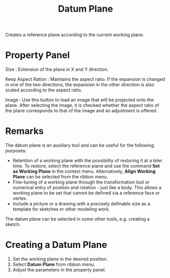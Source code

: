 ﻿---
uid: 322f5cc2-0fc7-43f9-bb80-5e87cb3e3651
title: Datum Plane
---
Creates a reference plane according to the current working plane.

# Property Panel
Size
:   Extension of the plane in X and Y direction.

Keep Aspect Ration
:   Maintains the aspect ratio. If the expansion is changed in one of the two directions, the expansion in the other direction is also scaled according to the aspect ratio.

Image
:   Use this button to load an image that will be projected onto the plane. After selecting the image, it is checked whether the aspect ratio of the plane corresponds to that of the image and an adjustment is offered.

# Remarks

The datum plane is an auxiliary tool and can be useful for the following purposes:
* Retention of a working plane with the possibility of restoring it at a later time. To restore, select the reference plane and use the command __Set as Working Plane__ in the context menu. Alternatively, __Align Working Plane__ can be selected from the ribbon menu.
* Fine-tuning of a working plane through the transformation tool or numerical entry of position and rotation - just like a body. This allows a working plane to be set that cannot be defined via a reference face or vertex.
* Include a picture or a drawing with a precisely definable size as a template for sketches or other modeling work.

The datum plane can be selected in some other tools, e.g. creating a sketch.

# Creating a Datum Plane

1. Set the working plane in the desired position.
2. Select __Datum Plane__ from ribbon menu.
3. Adjust the parameters in the property panel.
